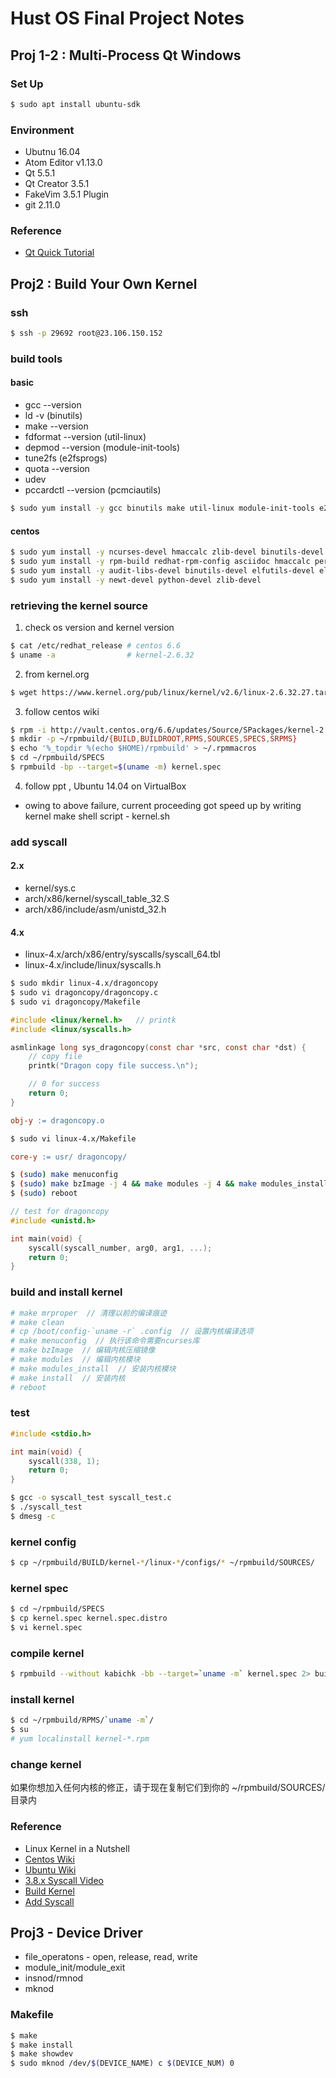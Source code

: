 # Hust OS Final Project Notes

## Proj 1-2 : Multi-Process Qt Windows

### Set Up

```sh
$ sudo apt install ubuntu-sdk
```

### Environment

*   Ubutnu 16.04
*   Atom Editor v1.13.0
*   Qt 5.5.1
*   Qt Creator 3.5.1
*   FakeVim 3.5.1 Plugin
*   git 2.11.0

### Reference

*   [Qt Quick Tutorial](https://www.gitbook.com/book/wizardforcel/qt-beginning/details)

## Proj2 : Build Your Own Kernel

### ssh

```sh
$ ssh -p 29692 root@23.106.150.152
```

### build tools

#### basic

*   gcc --version
*   ld -v (binutils)
*   make --version
*   fdformat --version (util-linux)
*   depmod --version (module-init-tools)
*   tune2fs (e2fsprogs)
*   quota --version
*   udev
*   pccardctl --version (pcmciautils)

```sh
$ sudo yum install -y gcc binutils make util-linux module-init-tools e2fsprogs quota udev pcmciautils
```

#### centos

```sh
$ sudo yum install -y ncurses-devel hmaccalc zlib-devel binutils-devel elfutils-libelf-devel
$ sudo yum install -y rpm-build redhat-rpm-config asciidoc hmaccalc perl-ExtUtils-Embed xmlto
$ sudo yum install -y audit-libs-devel binutils-devel elfutils-devel elfutils-libelf-devel
$ sudo yum install -y newt-devel python-devel zlib-devel
```

### retrieving the kernel source

1. check os version and kernel version

```sh
$ cat /etc/redhat_release # centos 6.6
$ uname -a                # kernel-2.6.32
```

2. from kernel.org

```sh
$ wget https://www.kernel.org/pub/linux/kernel/v2.6/linux-2.6.32.27.tar.gz
```

3. follow centos wiki

```sh
$ rpm -i http://vault.centos.org/6.6/updates/Source/SPackages/kernel-2.6.32-504.30.3.el6.src.rpm 2>&1 | grep -v exist
$ mkdir -p ~/rpmbuild/{BUILD,BUILDROOT,RPMS,SOURCES,SPECS,SRPMS}
$ echo '%_topdir %(echo $HOME)/rpmbuild' > ~/.rpmmacros
$ cd ~/rpmbuild/SPECS
$ rpmbuild -bp --target=$(uname -m) kernel.spec
```

4. follow ppt , Ubuntu 14.04 on VirtualBox

*   owing to above failure, current proceeding got speed up by writing kernel make shell script - kernel.sh

### add syscall

#### 2.x

*   kernel/sys.c
*   arch/x86/kernel/syscall_table_32.S
*   arch/x86/include/asm/unistd_32.h

#### 4.x

*   linux-4.x/arch/x86/entry/syscalls/syscall_64.tbl
*   linux-4.x/include/linux/syscalls.h

```sh
$ sudo mkdir linux-4.x/dragoncopy
$ sudo vi dragoncopy/dragoncopy.c
$ sudo vi dragoncopy/Makefile
```

```c
#include <linux/kernel.h>   // printk
#include <linux/syscalls.h>

asmlinkage long sys_dragoncopy(const char *src, const char *dst) {
    // copy file
    printk("Dragon copy file success.\n");

    // 0 for success
    return 0;
}
```

```makefile
obj-y := dragoncopy.o
```

```sh
$ sudo vi linux-4.x/Makefile
```

```makefile
core-y := usr/ dragoncopy/
```

```sh
$ (sudo) make menuconfig
$ (sudo) make bzImage -j 4 && make modules -j 4 && make modules_install -j 4 && make install -j 4 && update-grub
$ (sudo) reboot
```

```c
// test for dragoncopy
#include <unistd.h>

int main(void) {
    syscall(syscall_number, arg0, arg1, ...);
    return 0;
}
```

### build and install kernel

```sh
# make mrproper  // 清理以前的编译痕迹
# make clean
# cp /boot/config-`uname -r` .config  // 设置内核编译选项
# make menuconfig  // 执行该命令需要ncurses库
# make bzImage  // 编辑内核压缩镜像
# make modules  // 编辑内核模块
# make modules_install  // 安装内核模块
# make install  // 安装内核
# reboot
```

### test

```c
#include <stdio.h>

int main(void) {
    syscall(338, 1);
    return 0;
}
```

```sh
$ gcc -o syscall_test syscall_test.c
$ ./syscall_test
$ dmesg -c
```

### kernel config

```sh
$ cp ~/rpmbuild/BUILD/kernel-*/linux-*/configs/* ~/rpmbuild/SOURCES/
```

### kernel spec

```sh
$ cd ~/rpmbuild/SPECS
$ cp kernel.spec kernel.spec.distro
$ vi kernel.spec
```

### compile kernel

```sh
$ rpmbuild --without kabichk -bb --target=`uname -m` kernel.spec 2> build-err.log | tee build-out.log 
```

### install kernel

```sh
$ cd ~/rpmbuild/RPMS/`uname -m`/
$ su
# yum localinstall kernel-*.rpm
```

### change kernel

如果你想加入任何内核的修正，请于现在复制它们到你的 ~/rpmbuild/SOURCES/ 目录内

### Reference

*   Linux Kernel in a Nutshell
*   [Centos Wiki](https://wiki.centos.org/zh/HowTos/Custom_Kernel)
*   [Ubuntu Wiki](https://wiki.ubuntu.com/Kernel/BuildYourOwnKernel)
*   [3.8.x Syscall Video](https://www.youtube.com/watch?v=5rr_VoQCOgE)
*   [Build Kernel](https://medium.freecodecamp.com/building-and-installing-the-latest-linux-kernel-from-source-6d8df5345980#.785wm13ax)
*   [Add Syscall](https://medium.com/@ssreehari/implementing-a-system-call-in-linux-kernel-4-7-1-6f98250a8c38#.adur4b62w)
 
## Proj3 - Device Driver

*   file_operatons - open, release, read, write
*   module_init/module_exit
*   insnod/rmnod
*   mknod

### Makefile

```sh
$ make
$ make install
$ make showdev
$ sudo mknod /dev/$(DEVICE_NAME) c $(DEVICE_NUM) 0
```

